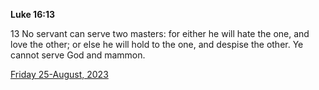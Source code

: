 **Luke 16:13**

13 No servant can serve two masters: for either he will hate the one, and love the other; or else he will hold to the one, and despise the other. Ye cannot serve God and mammon.

[Friday 25-August, 2023](https://getbible.life/kjv/Luke/16/13)

